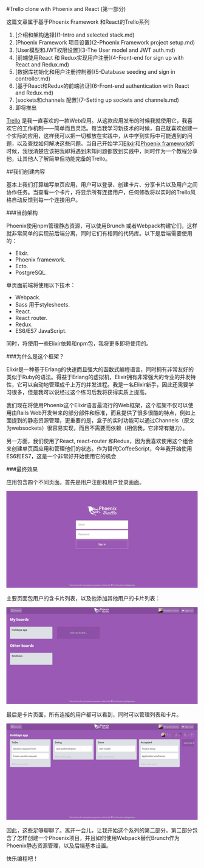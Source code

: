 #Trello clone with Phoenix and React (第一部分)

这篇文章属于基于Phoenix Framework 和React的Trello系列    

1. [介绍和架构选择](1-Intro and selected stack.md) <br/>
2. [Phoenix Framework 项目设置](2-Phoenix Framework project setup.md)  <br/>
3. [User模型和JWT权限设置](3-The User model and JWT auth.md) <br/>
4. [前端使用React 和 Redux实现用户注册](4-Front-end for sign up with React and Redux.md) <br/>
5. [数据库初始化和用户注册控制器](5-Database seeding and sign in controller.md)<br/>
6. [基于React和Redux的前端验证](6-Front-end authentication with React and Redux.md) <br/>
7. [sockets和channels 配置](7-Setting up sockets and channels.md)<br/>
8. 即将推出 <br/>

[Trello](https://trello.com/) 是我一直喜欢的一款Web应用。从这款应用发布的时候我就使用它，我喜欢它的工作机制——简单而且灵活。每当我学习新技术的时候，自己就喜欢创建一个实际的应用，这样我可以把一切都放在实践中，从中学到实际中可能遇到的问题，以及查找如何解决这些问题。当自己开始学习[Elixir](http://elixir-lang.org/)和[Phoenix framework](http://www.phoenixframework.org/)的时候，我很清楚应该把我即将遇到未知问题都放到实践中，同时作为一个教程分享他，让其他人了解简单但功能完备的Trello。

##我们创建内容

基本上我们打算编写单页应用，用户可以登录、创建卡片、分享卡片以及用户之间协作任务。当查看一个卡片，将显示所有连接用户，任何修改将以实时的Trello风格自动反馈到每一个连接用户。

###当前架构

Phoenix使用npm管理静态资源，可以使用Brunch 或者Webpack构建它们，这样就非常简单的实现前后端分离，同时它们有相同的代码库。以下是后端需要使用的：

* Elixir.
* Phoenix framework.
* Ecto.
* PostgreSQL.

单页面前端将使用以下技术：
* Webpack.
* Sass 用于stylesheets.
* React.
* React router.
* Redux.
* ES6/ES7 JavaScript.

同时，将使用一些Elixir依赖和npm包，我将更多即将使用的。

###为什么是这个框架？

Elixir是一种基于Erlang的快速而且强大的函数式编程语言，同时拥有非常友好的类似于Ruby的语法。得益于Erlang的虚拟机，Elixir拥有非常强大的专业的并发特性，它可以自动地管理成千上万的并发进程。我是一名Elixir新手，因此还需要学习很多，但是我可以说经过这个练习后我将获得实质上提高。    

我们现在将使用Phoenix这个Elixir语言最流行的Web框架，这个框架不仅可以使用由Rails Web开发带来的部分部件和标准，而且提供了很多很酷的特点，例如上面提到的静态资源管理，更重要的是，盒子的实时功能可以通过Channels（原文为websockets）很容易实现，而且不需要而依赖（相信我，它非常有魅力）。    

另一方面，我们使用了React, react-router 和Redux，因为我喜欢使用这个组合来创建单页面应用和管理他们的状态。作为替代CoffeeScript，今年我开始使用ES6和ES7，这是一个非常好开始使用它的机会

###最终效果

应用包含四个不同页面。首先是用户注册和用户登录画面。    

 ![登录画面](/images/part1/sign-in.jpg)    

主要页面包用户的含卡片列表，以及他添加其他用户的卡片列表：    

 ![卡片画面](/images/part1/boards.jpg)     

最后是卡片页面，所有连接的用户都可以看到，同时可以管理列表和卡片。     

  ![卡片内容](/images/part1/show-board.jpg)    

因此，这些足够聊聊了。离开一会儿，让我开始这个系列的第二部分。第二部分包含了怎样创建一个Phoenix项目，并且如何使用Webpack替代Brunch作为Phoenix静态资源管理，以及后端基本设置。    

快乐编程吧！
